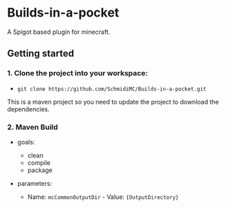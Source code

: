 # Builds-in-a-pocket
A Spigot based plugin for minecraft.

## Getting started
### 1. Clone the project into your workspace:

- ``git clone https://github.com/SchmidiMC/Builds-in-a-pocket.git``

This is a maven project so you need to update the project to download the dependencies.

### 2. Maven Build

- goals:
  - clean
  - compile
  - package

- parameters:
  - Name: ``mcCommonOutputDir`` - Value: ``{OutputDirectory}``
